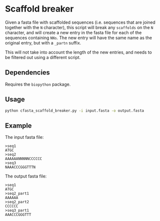 # Scaffold breaker

Given a fasta file with scaffolded sequences (i.e. sequences that are joined together with the `N` character), this script will break any `scaffolds` on the `N` character, and will create a new entry in the fasta file for each of the sequences containing `NNs`. The new entry will have the same name as the original entry, but with a `_partn` suffix.

This will not take into account the length of the new entries, and needs to be filtered out using a different script.

## Dependencies

Requires the `biopython` package. 

## Usage

```bash
python cfasta_scaffold_breaker.py -i input.fasta -o output.fasta
```

## Example

The input fasta file:

```
>seq1
ATGC
>seq2
AAAAAANNNNNCCCCCC
>seq3
NAAACCCGGGTTTN
```

The output fasta file:

```
>seq1
ATGC
>seq2_part1
AAAAAA
>seq2_part2
CCCCCC
>seq3_part1
AAACCCGGGTTT
```